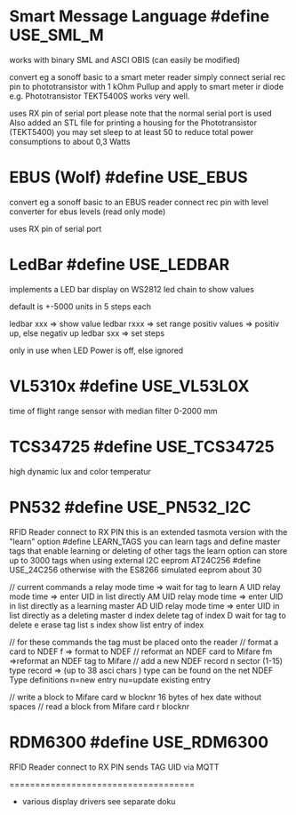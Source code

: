 

Smart Message Language #define USE_SML_M
===================================================
works with binary SML and ASCI OBIS (can easily be modified)

convert eg a sonoff basic to a smart meter reader
simply connect serial rec pin to phototransistor with 1 kOhm Pullup and apply to smart meter ir diode
e.g. Phototransistor TEKT5400S works very well.

uses RX pin of serial port
please note that the normal serial port is used
Also added an STL file for printing a housing for the Phototransistor (TEKT5400)
you may set sleep to at least 50 to reduce total power consumptions to about  0,3 Watts


EBUS (Wolf) #define USE_EBUS
===================================================
convert eg a sonoff basic to an EBUS reader
connect rec pin with level converter for ebus levels (read only mode)

uses RX pin of serial port


LedBar #define USE_LEDBAR
===================================================
implements a LED bar display on WS2812 led chain to show values

default is +-5000 units in 5 steps each

ledbar xxx => show value
ledbar rxxx => set range  positiv values => positiv up, else negativ up
ledbar sxx  => set steps

only in use when LED Power is off, else ignored

VL5310x #define USE_VL53L0X
===================================================
time of flight range sensor with median filter 0-2000 mm

TCS34725 #define USE_TCS34725
===================================================
high dynamic lux and color temperatur

PN532 #define USE_PN532_I2C
===================================================
RFID Reader connect to RX PIN
this is an extended tasmota version with the "learn" option #define LEARN_TAGS
you can learn tags and define master tags that enable learning or deleting of other tags
the learn option can store up to 3000 tags when using external I2C eeprom AT24C256 #define USE_24C256
otherwise with the ES8266 simulated eeprom about 30

// current commands
a relay mode time => wait for tag to learn
A UID relay mode time => enter UID in list directly
AM UID relay mode time => enter UID in list directly as a learning master
AD UID relay mode time => enter UID in list directly as a deleting master
d index delete tag of index
D wait for tag to delete
e erase tag list
s index show list entry of index

// for these commands the tag must be placed onto the reader
// format a card to NDEF
f => format to NDEF
// reformat an NDEF card to Mifare
fm =>reformat an NDEF tag to Mifare
// add a new NDEF record
n sector (1-15) type record => (up to 38 asci chars )
type can be found on the net NDEF Type definitions
n=new entry nu=update existing entry

// write a block to Mifare card
w blocknr 16 bytes of hex date without spaces
// read a block from Mifare card
r blocknr


RDM6300 #define USE_RDM6300
===================================================
RFID Reader connect to RX PIN
sends TAG UID via MQTT


====================================
+ various display drivers see separate doku
